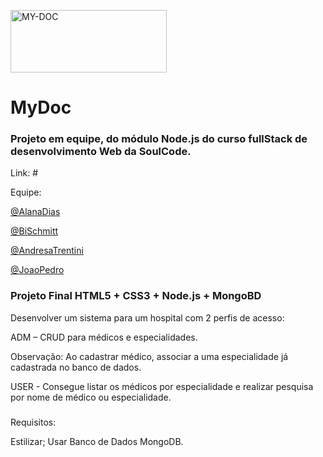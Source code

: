 <a href="https://github.com/alanadiastech"><img src="https://i.ibb.co/vqxH5b5/MY-DOC.png" alt="MY-DOC" border="0"  height="100" width="250"></a>
# MyDoc


### Projeto em equipe, do módulo Node.js do curso fullStack de desenvolvimento Web da SoulCode.

Link: #

Equipe:

 [@AlanaDias](https://github.com/alanadiastech)

 [@BiSchmitt](https://github.com/bischmitt)

 [@AndresaTrentini](https://github.com/AndresaTrentini)

 [@JoaoPedro](https://github.com/JPMELO13)

###

### Projeto Final HTML5 + CSS3 + Node.js + MongoBD

Desenvolver um sistema para um hospital com 2 perfis de acesso:

ADM – CRUD para médicos e especialidades.

Observação: Ao cadastrar médico, associar a uma especialidade já cadastrada no banco de dados.

USER - Consegue listar os médicos por especialidade e realizar pesquisa por nome de médico ou especialidade.

###

Requisitos:

Estilizar;
Usar Banco de Dados MongoDB.


